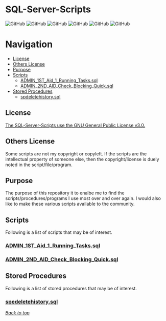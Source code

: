 # SQL-Server-Scripts


<a name="header1"></a> 
![GitHub](https://img.shields.io/github/license/JohnKNess/SQL-Server-Scripts)
![GitHub](https://img.shields.io/github/issues-raw/JohnKNess/SQL-Server-Scripts)
![GitHub](https://img.shields.io/github/issues-pr-raw/JohnKNess/SQL-Server-Scripts)
![GitHub](https://img.shields.io/github/forks/JohnKNess/SQL-Server-Scripts)
![GitHub](https://img.shields.io/github/stars/JohnKNess/SQL-Server-Scripts)
![GitHub](https://img.shields.io/github/watchers/JohnKNess/SQL-Server-Scripts)


# Navigation

- [License](#license)
- [Others License](#others-license)
- [Purpose](#purpose)
- [Scripts](#scripts)
    - [ADMIN_1ST_Aid_1_Running_Tasks.sql](#admin_1st_aid_1_running_taskssql)
    - [ADMIN_2ND_AID_Check_Blocking_Quick.sql](#admin_2nd_aid_check_blocking_quicksql)
- [Stored Procedures](#stored-procedures)
    - [spdeletehistory.sql](#spedeletehistorysql)


## License

[The SQL-Server-Scripts use the GNU General Public License v3.0.](LICENSE)

## Others License

Some scripts are not my copyright or copyleft. If the scripts are the intellectual property of someone else, then the copyright/license is duely noted in the script/file/program.

## Purpose

The purpose of this repository it to enalbe me to find the scripts/procedures/programs I use most over and over again. I would also like to make these various scripts available to the community. 

## Scripts

Following is a list of scripts that may be of interest.

### [ADMIN_1ST_Aid_1_Running_Tasks.sql](ADMIN_1ST_Aid_1_Running_Tasks.sql)

### [ADMIN_2ND_AID_Check_Blocking_Quick.sql](ADMIN_2ND_AID_Check_Blocking_Quick.sql)


## Stored Procedures

Following is a list of stored procedures that may be of interest.

### [spedeletehistory.sql](spedeletehistory.sql)


[*Back to top*](#header1)



